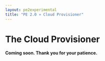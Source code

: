 ```yaml
---
layout: pe2experimental
title: "PE 2.0 » Cloud Provisioner"
---
```


The Cloud Provisioner
=====

**Coming soon. Thank you for your patience.**
